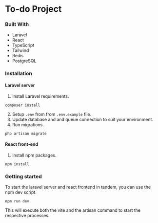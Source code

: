 # To-do Project

### Built With

-   Laravel
-   React
-   TypeScript
-   Tailwind
-   Redis
-   PostgreSQL

### Installation

#### Laravel server

1. Install Laravel requirements.

```
composer install
```

2. Setup `.env` from from `.env.example` file.
3. Update database and and queue connection to suit your environment.
4. Run migrations.

```
php artisan migrate
```

#### React front-end

1. Install npm packages.

```
npm install
```

### Getting started

To start the laravel server and react frontend in tandem, you can use the npm dev script.

```
npm run dev
```

This will execute both the vite and the artisan command to start the respective processes.

